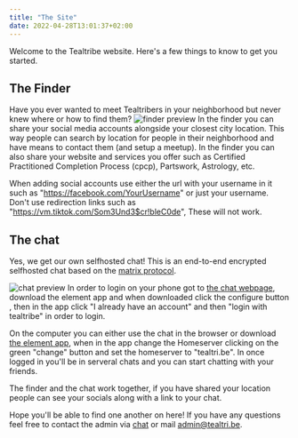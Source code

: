 ```yaml
---
title: "The Site"
date: 2022-04-28T13:01:37+02:00
---
```

Welcome to the Tealtribe website.
Here's a few things to know to get you started.

## The Finder
Have you ever wanted to meet Tealtribers in your neighborhood but never knew where or how to find them?
![finder preview](/images/blogs/the-site/finder-preview.png)
In the finder you can share your social media accounts alongside your closest city location. 
This way people can search by location for people in their neighborhood and have means to contact them (and setup a meetup).
In the finder you can also share your website and services you offer such as Certified Practitioned Completion Process (cpcp), Partswork, Astrology, etc.

When adding social accounts use either the url with your username in it such as "https://facebook.com/YourUsername" or just your username.
Don't use redirection links such as "https://vm.tiktok.com/Som3Und3$cr!bleC0de", These will not work.

## The chat
Yes, we get our own selfhosted chat!
This is an end-to-end encrypted selfhosted chat based on the [matrix protocol](https://matrix.org).

![chat preview](/images/blogs/the-site/loginflow.png)
In order to login on your phone got to [the chat webpage](https://chat.tealtri.be), download the element app and when downloaded click the configure button , then in the app click "I already have an account" and then "login with tealtribe" in order to login.

On the computer you can either use the chat in the browser or download [the element app](https://element.io/download), when in the app change the Homeserver clicking on the green "change" button and set the homeserver to "tealtri.be".
In once logged in you'll be in serveral chats and you can start chatting with your friends.

The finder and the chat work together, if you have shared your location people can see your socials along with a link to your chat.

Hope you'll be able to find one another on here!
If you have any questions feel free to contact the admin via [chat](https://link.tealtri.be/#/@jobstoit:tealtri.be) or mail [admin@tealtri.be](mailto:admin@tealtri.be).
